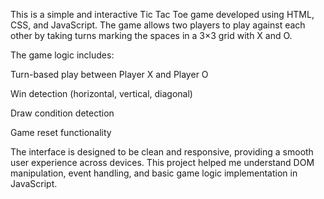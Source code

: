This is a simple and interactive Tic Tac Toe game developed using HTML, CSS, and JavaScript. The game allows two players to play against each other by taking turns marking the spaces in a 3×3 grid with X and O.

The game logic includes:

Turn-based play between Player X and Player O

Win detection (horizontal, vertical, diagonal)

Draw condition detection

Game reset functionality

The interface is designed to be clean and responsive, providing a smooth user experience across devices. This project helped me understand DOM manipulation, event handling, and basic game logic implementation in JavaScript.
